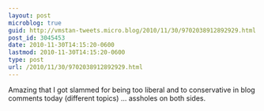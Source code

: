 ```yaml
---
layout: post
microblog: true
guid: http://vmstan-tweets.micro.blog/2010/11/30/9702038912892929.html
post_id: 3045453
date: 2010-11-30T14:15:20-0600
lastmod: 2010-11-30T14:15:20-0600
type: post
url: /2010/11/30/9702038912892929.html
---
```

Amazing that I got slammed for being too liberal and to conservative in blog comments today (different topics) ... assholes on both sides.
